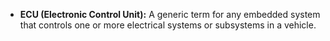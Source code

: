 - **ECU (Electronic Control Unit):** A generic term for any embedded system that controls one or more electrical systems or subsystems in a vehicle.